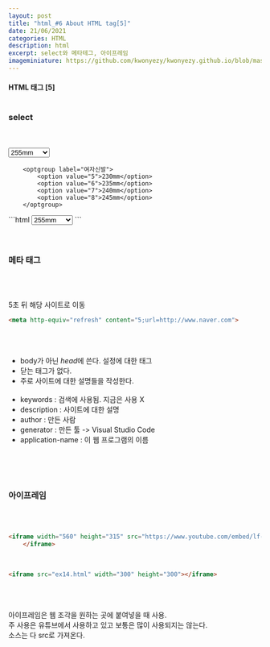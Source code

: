 ```yaml
---
layout: post
title: "html_#6 About HTML tag[5]"
date: 21/06/2021
categories: HTML
description: html
excerpt: select와 메타테그, 아이프레임
imageminiature: https://github.com/kwonyezy/kwonyezy.github.io/blob/master/_posts/pictures/skyimg.jpg?raw=true
---
```

#### HTML 태그 [5] <br><br>

### select 
 <br><br>
<select name="sel">
        <optgroup label="남자신발">
            <option value="1">255mm</option>
            <option value="2">260mm</option>
            <option value="3">265mm</option>
            <option value="4">270mm</option>
        </optgroup>
        
        <optgroup label="여자신발">
            <option value="5">230mm</option>
            <option value="6">235mm</option>
            <option value="7">240mm</option>
            <option value="8">245mm</option>
        </optgroup>
</select>
```html
<select name="sel">
        <optgroup label="남자신발">
            <option value="1">255mm</option>
            <option value="2">260mm</option>
            <option value="3">265mm</option>
            <option value="4">270mm</option>
        </optgroup>
        
        <optgroup label="여자신발">
            <option value="5">230mm</option>
            <option value="6">235mm</option>
            <option value="7">240mm</option>
            <option value="8">245mm</option>
        </optgroup>
</select>
```
<br><br><br>

### 메타 태그
 <br><br>
<meta http-equiv="refresh" content="5;url=http://www.naver.com"> <br>
5초 뒤 해당 사이트로 이동 <br>
```html
<meta http-equiv="refresh" content="5;url=http://www.naver.com">
```
 <br><br>
- body가 아닌 *head*에 쓴다. 설정에 대한 태그 <br>
- 닫는 태그가 없다. <br>
- 주로 사이트에 대한 설명들을 작성한다. <br><br>
- keywords : 검색에 사용됨. 지금은 사용 X <br>
- description : 사이트에 대한 설명 <br>
- author : 만든 사람 <br>
- generator : 만든 툴 -> Visual Studio Code <br>
- application-name : 이 웹 프로그램의 이름

<br><br><br>

### 아이프레임
<br><br>

```html
<iframe width="560" height="315" src="https://www.youtube.com/embed/lf-q7F6S8Zw" title="YouTube video player" frameborder="0" allow="accelerometer; autoplay; clipboard-write; encrypted-media; gyroscope; picture-in-picture" allowfullscreen>
    </iframe> 
```
<br>

```html
<iframe src="ex14.html" width="300" height="300"></iframe>
```
<br><br>

아이프레임은 웹 조각을 원하는 곳에 붙여넣을 때 사용. <br>
주 사용은 유튜브에서 사용하고 있고 보통은 많이 사용되지는 않는다. <br>
소스는 다 src로 가져온다. <br>
